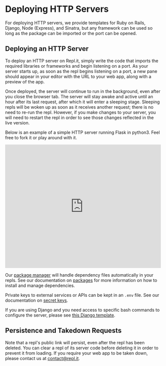 # Deploying HTTP Servers

For deploying HTTP servers, we provide templates for Ruby on Rails, Django, Node
(Express), and Sinatra, but any framework can be used so long as the package can
be imported or the port can be opened.

## Deploying an HTTP Server

To deploy an HTTP server on Repl.it, simply write the code that imports the required
libraries or frameworks and begin listening on a port.  As your server starts up, as
soon as the repl begins listening on a port, a new pane should appear in your editor
with the URL to your web app, along with a preview of the app.

Once deployed, the server will continue to run in the background, even after you close
the browser tab.  The server will stay awake and active until an hour after its last 
request, after which it will enter a sleeping stage.  Sleeping repls will be woken up
as soon as it receives another request; there is no need to re-run the repl.  However,
if you make changes to your server, you will need to restart the repl in order to see
those changes reflected in the live version.

Below is an example of a simple HTTP server running Flask in python3.  Feel free to
fork it or play around with it.

<iframe height="400px" width="100%" src="https://repl.it/@timmy_i_chen/flask-boilerplate?lite=true" scrolling="no" frameborder="no" allowtransparency="true" allowfullscreen="true" sandbox="allow-forms allow-pointer-lock allow-popups allow-same-origin allow-scripts allow-modals"></iframe>

Our [package manager](https://github.com/replit/upm) will handle dependency files automatically in your repls.  See our
documentation on [packages](/repls/packages) for more information on how to install and manage dependencies.

Private keys to external services or APIs can be kept in an `.env` file.
See our documentation on [secret keys](/repls/secret-keys).

If you are using Django and you need access to specific bash commands to
configure the server, please see
[this Django template](https://repl.it/@masfrost/Django-Boilerplate).

## Persistence and Takedown Requests

Note that a repl's public link will persist, even after the repl has been deleted.
You can clear a repl of its server code before deleting it in order to prevent it
from loading.  If you require your web app to be taken down, please contact us at
[contact@repl.it](mailto:contact@repl.it).
